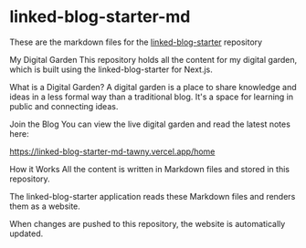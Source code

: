 # linked-blog-starter-md
These are the markdown files for the [linked-blog-starter](https://github.com/matthewwong525/linked-blog-starter) repository


My Digital Garden
This repository holds all the content for my digital garden, which is built using the linked-blog-starter for Next.js.

What is a Digital Garden?
A digital garden is a place to share knowledge and ideas in a less formal way than a traditional blog. It's a space for learning in public and connecting ideas.

Join the Blog
You can view the live digital garden and read the latest notes here:

https://linked-blog-starter-md-tawny.vercel.app/home

How it Works
All the content is written in Markdown files and stored in this repository.

The linked-blog-starter application reads these Markdown files and renders them as a website.

When changes are pushed to this repository, the website is automatically updated.
